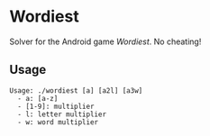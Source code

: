 # Wordiest

Solver for the Android game *Wordiest*. No cheating!

## Usage

```
Usage: ./wordiest [a] [a2l] [a3w]
  - a: [a-z]
  - [1-9]: multiplier
  - l: letter multiplier
  - w: word multiplier
```

